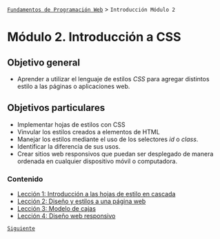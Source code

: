 [`Fundamentos de Programación Web`](../README.md) > `Introducción Módulo 2`

# Módulo 2. Introducción a CSS

## Objetivo general
* Aprender a utilizar el lenguaje de estilos *CSS* para agregar distintos estilo a las páginas o aplicaciones web.

## Objetivos particulares
* Implementar hojas de estilos con CSS
* Vinvular los estilos creados a elementos de HTML
* Manejar los estilos mediante el uso de los selectores *id* o *class*.
* Identificar la diferencia de sus usos.
* Crear sitios web responsivos que puedan ser desplegado de manera ordenada en cualquier dispositivo móvil o computadora.

### Contenido
 - [Lección 1: Introducción a las hojas de estilo en cascada](Leccion-01/README.md)
 - [Lección 2: Diseño y estilos a una página web](Leccion-02/README.md)
 - [Lección 3: Modelo de cajas](Leccion-03/README.md)
 - [Lección 4: Diseño web responsivo](Leccion-04/README.md)


[`Siguiente`](Leccion-01/README.md)